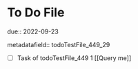 # To Do File

due:: 2022-09-23

metadatafield:: todoTestFile_449_29

- [ ] Task of todoTestFile_449 1 [[Query me]]
